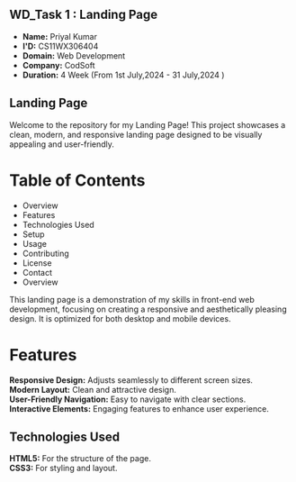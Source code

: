 WD_Task 1 : Landing Page 
-------------------------
* __Name:__ Priyal Kumar  
* __I'D:__ CS11WX306404  
* __Domain:__ Web Development   
* __Company:__ CodSoft  
* __Duration:__ 4 Week (From 1st July,2024 - 31 July,2024 )  

  
Landing Page
--------------
Welcome to the repository for my Landing Page! This project showcases a clean, modern, and responsive landing page designed to be visually appealing and user-friendly.

# Table of Contents
* Overview  
* Features  
* Technologies Used
* Setup  
* Usage  
* Contributing  
* License  
* Contact  
* Overview  

This landing page is a demonstration of my skills in front-end web development, focusing on creating a responsive and aesthetically pleasing design. It is optimized for both desktop and mobile devices.

# Features  

__Responsive Design:__ Adjusts seamlessly to different screen sizes.  
__Modern Layout:__ Clean and attractive design.  
__User-Friendly Navigation:__ Easy to navigate with clear sections.  
__Interactive Elements:__ Engaging features to enhance user experience.  

Technologies Used
---------------------
__HTML5:__ For the structure of the page.  
__CSS3:__ For styling and layout.
